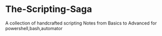 # The-Scripting-Saga
A collection of handcrafted scripting Notes from Basics to Advanced for powershell,bash,automator
